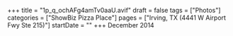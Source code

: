 +++
title = "1p_q_ochAFg4amTv0aaU.avif"
draft = false
tags = ["Photos"]
categories = ["ShowBiz Pizza Place"]
pages = ["Irving, TX (4441 W Airport Fwy Ste 215)"]
startDate = ""
+++
December 2014
